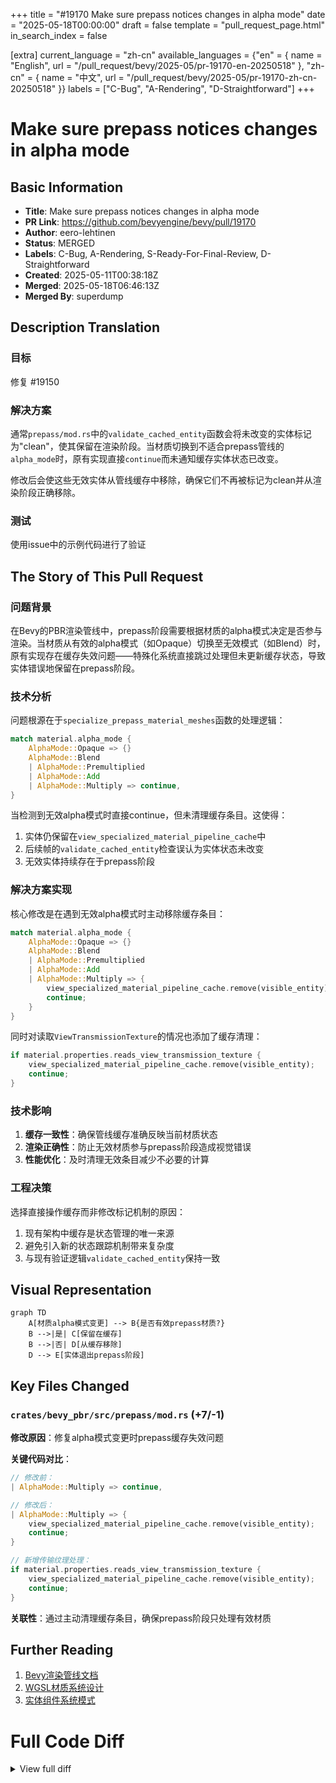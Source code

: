 +++
title = "#19170 Make sure prepass notices changes in alpha mode"
date = "2025-05-18T00:00:00"
draft = false
template = "pull_request_page.html"
in_search_index = false

[extra]
current_language = "zh-cn"
available_languages = {"en" = { name = "English", url = "/pull_request/bevy/2025-05/pr-19170-en-20250518" }, "zh-cn" = { name = "中文", url = "/pull_request/bevy/2025-05/pr-19170-zh-cn-20250518" }}
labels = ["C-Bug", "A-Rendering", "D-Straightforward"]
+++

# Make sure prepass notices changes in alpha mode

## Basic Information
- **Title**: Make sure prepass notices changes in alpha mode
- **PR Link**: https://github.com/bevyengine/bevy/pull/19170
- **Author**: eero-lehtinen
- **Status**: MERGED
- **Labels**: C-Bug, A-Rendering, S-Ready-For-Final-Review, D-Straightforward
- **Created**: 2025-05-11T00:38:18Z
- **Merged**: 2025-05-18T06:46:13Z
- **Merged By**: superdump

## Description Translation
### 目标
修复 #19150

### 解决方案
通常`prepass/mod.rs`中的`validate_cached_entity`函数会将未改变的实体标记为"clean"，使其保留在渲染阶段。当材质切换到不适合prepass管线的`alpha_mode`时，原有实现直接`continue`而未通知缓存实体状态已改变。

修改后会使这些无效实体从管线缓存中移除，确保它们不再被标记为clean并从渲染阶段正确移除。

### 测试
使用issue中的示例代码进行了验证

## The Story of This Pull Request

### 问题背景
在Bevy的PBR渲染管线中，prepass阶段需要根据材质的alpha模式决定是否参与渲染。当材质从有效的alpha模式（如Opaque）切换至无效模式（如Blend）时，原有实现存在缓存失效问题——特殊化系统直接跳过处理但未更新缓存状态，导致实体错误地保留在prepass阶段。

### 技术分析
问题根源在于`specialize_prepass_material_meshes`函数的处理逻辑：
```rust
match material.alpha_mode {
    AlphaMode::Opaque => {}
    AlphaMode::Blend
    | AlphaMode::Premultiplied
    | AlphaMode::Add
    | AlphaMode::Multiply => continue,
}
```
当检测到无效alpha模式时直接continue，但未清理缓存条目。这使得：
1. 实体仍保留在`view_specialized_material_pipeline_cache`中
2. 后续帧的`validate_cached_entity`检查误认为实体状态未改变
3. 无效实体持续存在于prepass阶段

### 解决方案实现
核心修改是在遇到无效alpha模式时主动移除缓存条目：
```rust
match material.alpha_mode {
    AlphaMode::Opaque => {}
    AlphaMode::Blend
    | AlphaMode::Premultiplied
    | AlphaMode::Add
    | AlphaMode::Multiply => {
        view_specialized_material_pipeline_cache.remove(visible_entity);
        continue;
    }
}
```
同时对读取`ViewTransmissionTexture`的情况也添加了缓存清理：
```rust
if material.properties.reads_view_transmission_texture {
    view_specialized_material_pipeline_cache.remove(visible_entity);
    continue;
}
```

### 技术影响
1. **缓存一致性**：确保管线缓存准确反映当前材质状态
2. **渲染正确性**：防止无效材质参与prepass阶段造成视觉错误
3. **性能优化**：及时清理无效条目减少不必要的计算

### 工程决策
选择直接操作缓存而非修改标记机制的原因：
1. 现有架构中缓存是状态管理的唯一来源
2. 避免引入新的状态跟踪机制带来复杂度
3. 与现有验证逻辑`validate_cached_entity`保持一致

## Visual Representation

```mermaid
graph TD
    A[材质alpha模式变更] --> B{是否有效prepass材质?}
    B -->|是| C[保留在缓存]
    B -->|否| D[从缓存移除]
    D --> E[实体退出prepass阶段]
```

## Key Files Changed

### `crates/bevy_pbr/src/prepass/mod.rs` (+7/-1)
**修改原因**：修复alpha模式变更时prepass缓存失效问题

**关键代码对比**：
```rust
// 修改前：
| AlphaMode::Multiply => continue,

// 修改后：
| AlphaMode::Multiply => {
    view_specialized_material_pipeline_cache.remove(visible_entity);
    continue;
}
```

```rust
// 新增传输纹理处理：
if material.properties.reads_view_transmission_texture {
    view_specialized_material_pipeline_cache.remove(visible_entity);
    continue;
}
```

**关联性**：通过主动清理缓存条目，确保prepass阶段只处理有效材质

## Further Reading
1. [Bevy渲染管线文档](https://bevyengine.org/learn/book/rendering/pipeline/)
2. [WGSL材质系统设计](https://bevyengine.org/learn/book/rendering/materials/)
3. [实体组件系统模式](https://en.wikipedia.org/wiki/Entity_component_system)

# Full Code Diff
<details>
<summary>View full diff</summary>

```diff
diff --git a/crates/bevy_pbr/src/prepass/mod.rs b/crates/bevy_pbr/src/prepass/mod.rs
index cc8dcea6a025b..03a797eba1a23 100644
--- a/crates/bevy_pbr/src/prepass/mod.rs
+++ b/crates/bevy_pbr/src/prepass/mod.rs
@@ -983,12 +983,18 @@ pub fn specialize_prepass_material_meshes<M>(
                 AlphaMode::Blend
                 | AlphaMode::Premultiplied
                 | AlphaMode::Add
-                | AlphaMode::Multiply => continue,
+                | AlphaMode::Multiply => {
+                    // In case this material was previously in a valid alpha_mode, remove it to
+                    // stop the queue system from assuming its retained cache to be valid.
+                    view_specialized_material_pipeline_cache.remove(visible_entity);
+                    continue;
+                }
             }
 
             if material.properties.reads_view_transmission_texture {
                 // No-op: Materials reading from `ViewTransmissionTexture` are not rendered in the `Opaque3d`
                 // phase, and are therefore also excluded from the prepass much like alpha-blended materials.
+                view_specialized_material_pipeline_cache.remove(visible_entity);
                 continue;
             }
 
```

</details>